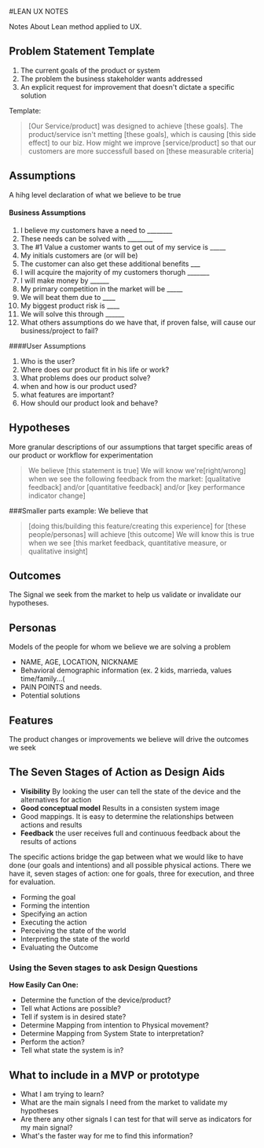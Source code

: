 #LEAN UX NOTES

Notes About Lean method applied to UX.


Problem Statement Template
--------
1. The current goals of the product or system
2. The problem the business stakeholder wants addressed
3. An explicit request for improvement that doesn't dictate a specific solution

Template:

>[Our Service/product] was designed to achieve [these goals]. The product/service isn't metting [these goals], which is causing [this side  effect] to our biz. How might we improve [service/product] so that our customers are more successfull based on [these measurable criteria]


Assumptions
-------
A hihg level declaration of what we believe to be true

#### Business Assumptions
1. I believe my customers have a need to ________
2. These needs can be solved with ________
3. The #1 Value a customer wants to get out of my service is _____
4. My initials customers are (or will be)
5. The customer can also get these additional benefits ___
6. I will acquire the majority of my customers thorugh _______
7. I will make money by ______
8. My primary competition in the market will be _____
9. We will beat them due to ____
10. My biggest product risk is ____
11. We will solve this through ______
12. What others assumptions do we have that, if proven false, will cause our business/project to fail?
 

####User Assumptions
1. Who is the user?
2. Where does our product fit in his life or work?
3. What problems does our product solve?
4. when and how is our product used?
5. what features are important?
6. How should our product look and behave?


Hypotheses
-------
More granular descriptions of our assumptions that target specific areas of our product or workflow for experimentation

>We believe [this statement is true] We will know we're[right/wrong] when we see the following feedback from the market: [qualitative feedback] and/or [quantitative feedback] and/or [key performance indicator change]

###Smaller parts example:
We believe that
>[doing this/building this feature/creating this experience] for [these people/personas] will achieve [this outcome] We will know this is true when we see [this market feedback, quantitative measure, or qualitative insight]


Outcomes
-------
The Signal we seek from the market to help us validate or invalidate our hypotheses.

Personas
-------
Models of the people for whom we believe we are solving a problem


* NAME, AGE, LOCATION, NICKNAME
* Behavioral demographic information (ex. 2 kids, marrieda, values time/family...(
* PAIN POINTS and needs.
* Potential solutions
 

Features
-------
The product changes or improvements we believe will drive the outcomes we seek

## The Seven Stages of Action as Design Aids
* **Visibility** By looking the user can tell the state of the device and the alternatives for action
* **Good conceptual model** Results in a consisten system image
* Good mappings. It is easy to determine the relationships between actions and results
* **Feedback** the user receives full and continuous feedback about the results of actions


The specific actions bridge the gap between what we would like to have done (our goals and intentions) and all possible physical actions.
There we have it, seven stages of action: one for goals, three for execution, and three for evaluation.
* Forming the goal
* Forming the intention
* Specifying an action
* Executing the action
* Perceiving the state of the world
* Interpreting the state of the world
* Evaluating the Outcome

### Using the Seven stages to ask Design Questions
**How Easily Can One:**

* Determine the function of the device/product?
* Tell what Actions are possible?
* Tell if system is in desired state?
* Determine Mapping from intention to Physical movement?
* Determine Mapping from System State to interpretation?
* Perform the action?
* Tell what state the system is in?



What to include in a MVP or prototype
--------
* What I am trying to learn?
* What are the main signals I need from the market to validate my hypotheses
* Are there any other signals I can test for that will serve as indicators for my main signal?
* What's the faster way for me to find this information?
 



